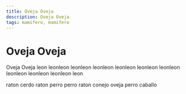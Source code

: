 ```yaml
---
title: Oveja Oveja
description: Oveja Oveja
tags: mamifero, mamifero
---
```


# Oveja Oveja

Oveja Oveja leon leonleon leonleon leonleon leonleon leonleon leonleon leonleon leonleon leonleon leon

raton cerdo raton perro perro raton conejo oveja perro caballo